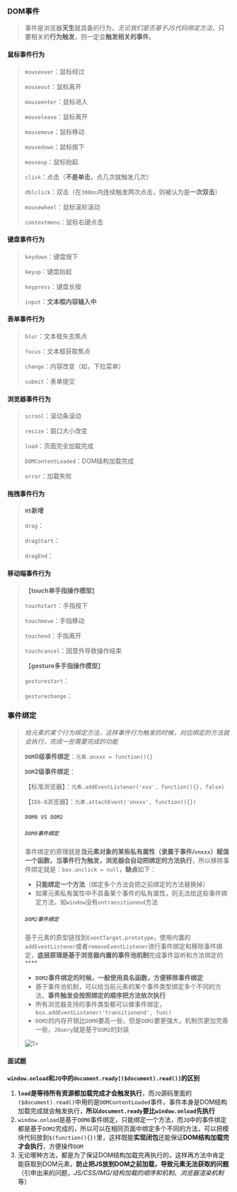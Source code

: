 ### DOM事件

> 事件是浏览器**天生**就具备的行为，*无论我们是否基于JS代码绑定方法*，只要相关的**行为触发**，则一定会**触发相关的事件**。



#### 鼠标事件行为

> `mouseover`：鼠标经过
>
> `mouseout`：鼠标离开
>
> `mouseenter`：鼠标进入
>
> `mouseleave`：鼠标离开
>
> `mousemove`：鼠标移动
>
> `mousedown`：鼠标按下
>
> `mouseup`：鼠标抬起
>
> `click`：点击（**不是单击**，点几次就触发几次）
>
> `dblclick`：双击（在`300ms`内连续触发两次点击，则被认为是**一次双击**）
>
> `mousewheel`：鼠标滚轮滚动
>
> `contextmenu`：鼠标右键点击



#### 键盘事件行为

> `keydown`：键盘按下
>
> `keyup`：键盘抬起
>
> `keypress`：键盘长按
>
> `input`：**文本框内容输入中**



#### 表单事件行为

> `blur`：文本框失去焦点
>
> `focus`：文本框获取焦点
>
> `change`：内容改变（如，下拉菜单）
>
> `submit`：表单提交



#### 浏览器事件行为

> `scrool`：滚动条滚动
>
> `resize`：窗口大小改变
>
> `load`：页面完全加载完成
>
> `DOMContentLoaded`：DOM结构加载完成
>
> `error`：加载失败





#### 拖拽事件行为

> **`H5`新增**
>
> `drag`：
>
> `dragStart`：
>
> `dragEnd`：





#### 移动端事件行为

> 【**touch单手指操作模型**】
>
> `touchstart`：手指按下
>
> `touchmove`：手指移动
>
> `touchend`：手指离开
>
> `touchcancel`：因意外导致操作结束
>
> 【**gesture多手指操作模型**】
>
> `gesturestart`：
>
> `gesturechange`：





### 事件绑定

> *给元素的某个行为绑定方法，这样事件行为触发的时候，对应绑定的方法就会执行，完成一些需要完成的功能*
>
> **`DOM`0级事件绑定**：`元素.onxxx = function(){}`
>
> **`DOM`2级事件绑定**：
>
> ​	【标准浏览器】：`元素.addEventListener('xxx', function(){}, false)`
>
> ​	【`IE6-8`浏览器】：`元素.attachEvent('onxxx', function(){})`
>
> #### **`DOM0 VS DOM2`**
>
> ##### `DOM0事件绑定`
>
> 事件绑定的原理就是**当元素对象的某些私有属性（隶属于事件/`onxxx`）赋值一个函数，当事件行为触发，浏览器会自动把绑定的方法执行**，所以移除事件绑定就是：`box.onclick = null`，**缺点**如下：
>
> - **只能绑定一个方法**（绑定多个方法会把之前绑定的方法替换掉）
> - 如果元素私有属性中不具备某个事件的私有属性，则无法给这些事件绑定方法，如`window`没有`ontransitionend`方法
>
> 
>
> ##### **`DOM2事件绑定`**
>
> 基于元素的原型链找到`EventTarget.prototype`，使用内置的`addEventListener`或者`removeEventListener`进行事件绑定和移除事件绑定，**底层原理是基于浏览器内置的事件池机制**完成事件监听和方法绑定的****
>
> + **`DOM2`事件绑定的时候，一般使用具名函数，方便移除事件绑定**
> + 基于事件池机制，可以给当前元素的某个事件类型绑定多个不同的方法，**事件触发会按照绑定的顺序把方法依次执行**
> + 所有浏览器支持的事件类型都可以做事件绑定，`box.addEventListener('transitionend', func)`
> + `DOM2`的内存开销比`DOM0`要高一些，但是`DOM2`要更强大，机制页更加完善一些，`JQuery`就是基于`DOM2`的封装
>
> ![1=](https://cdn.jsdelivr.net/gh/zangguojun/PicGo/20210612150505.png)



#### 面试题

**`window.onload`和`JQ`中的`document.ready[($document).read()]`的区别**

1. **`load`是等待所有资源都加载完成才会触发执行**，而`JQ`源码里面的`($document).read()`中用的是`DOMContentLoaded`事件，事件本身是DOM结构加载完成就会触发执行，**所以`document.ready`要比`window.onload`先执行**
2. `window.onload`是基于`DOM0`事件绑定，只能绑定一个方法，而`JQ`中的事件绑定都是基于`DOM2`完成的，所以可以在相同页面中绑定多个不同的方法，可以把模块代码放到`$(function(){})`里，这样既能**实现闭包**还能保证**DOM结构加载完才会执行**，方便操作`DOM`
3. 无论哪种方法，都是为了保证DOM结构加载完再执行的，这样再方法中肯定能获取到DOM元素，**防止把JS放到DOM之前加载，导致元素无法获取的问题**（引申出来的问题，*JS/CSS/IMG/结构加载的顺序和机制*、*浏览器渲染机制*等）











